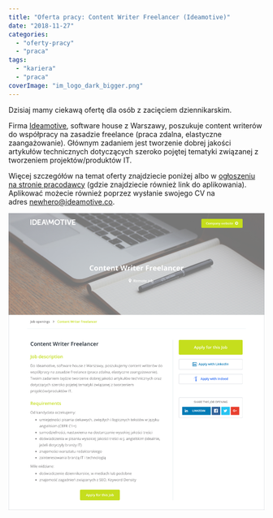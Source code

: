```yaml
---
title: "Oferta pracy: Content Writer Freelancer (Ideamotive)"
date: "2018-11-27"
categories: 
  - "oferty-pracy"
  - "praca"
tags: 
  - "kariera"
  - "praca"
coverImage: "im_logo_dark_bigger.png"
---
```


Dzisiaj mamy ciekawą ofertę dla osób z zacięciem dziennikarskim.

Firma [Ideamotive](https://ideamotive.co/), software house z Warszawy, poszukuje content writerów do współpracy na zasadzie freelance (praca zdalna, elastyczne zaangażowanie). Głównym zadaniem jest tworzenie dobrej jakości artykułów technicznych dotyczących szeroko pojętej tematyki związanej z tworzeniem projektów/produktów IT.

Więcej szczegółów na temat oferty znajdziecie poniżej albo w [ogłoszeniu na stronie pracodawcy](https://ideamotive.recruitee.com/o/content-writer-freelancer) (gdzie znajdziecie również link do aplikowania). Aplikować możecie również poprzez wysłanie swojego CV na adres [newhero@ideamotive.co](mailto:newhero@ideamotive.co).

[![](images/Content-Writer_ideamotive.png)](http://techwriter.pl/wp-content/uploads/2018/11/Content-Writer_ideamotive.png)
